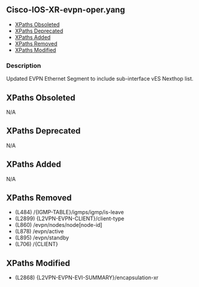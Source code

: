 ## Cisco-IOS-XR-evpn-oper.yang

- [XPaths Obsoleted](#xpaths-obsoleted)
- [XPaths Deprecated](#xpaths-deprecated)
- [XPaths Added](#xpaths-added)
- [XPaths Removed](#xpaths-removed)
- [XPaths Modified](#xpaths-modified)

### Description

Updated EVPN Ethernet Segment to include sub-interface vES Nexthop list.

## XPaths Obsoleted

N/A

## XPaths Deprecated

N/A

## XPaths Added

N/A

## XPaths Removed

- (L484)	/{IGMP-TABLE}/igmps/igmp/is-leave
- (L2899)	{L2VPN-EVPN-CLIENT}/client-type
- (L860)	/evpn/nodes/node[node-id]
- (L878)	/evpn/active
- (L895)	/evpn/standby
- (L706)	/{CLIENT}

## XPaths Modified

- (L2868)	{L2VPN-EVPN-EVI-SUMMARY}/encapsulation-xr

